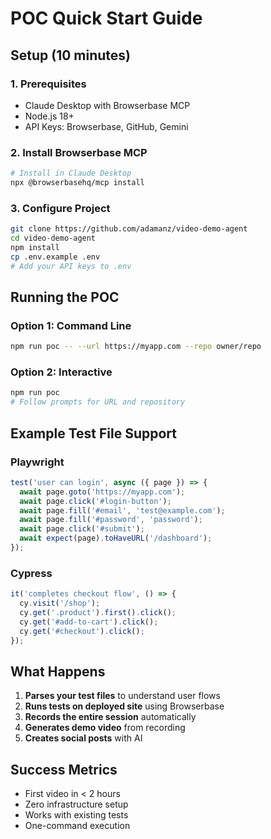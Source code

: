 # POC Quick Start Guide

## Setup (10 minutes)

### 1. Prerequisites
- Claude Desktop with Browserbase MCP
- Node.js 18+
- API Keys: Browserbase, GitHub, Gemini

### 2. Install Browserbase MCP
```bash
# Install in Claude Desktop
npx @browserbasehq/mcp install
```

### 3. Configure Project
```bash
git clone https://github.com/adamanz/video-demo-agent
cd video-demo-agent
npm install
cp .env.example .env
# Add your API keys to .env
```

## Running the POC

### Option 1: Command Line
```bash
npm run poc -- --url https://myapp.com --repo owner/repo
```

### Option 2: Interactive
```bash
npm run poc
# Follow prompts for URL and repository
```

## Example Test File Support

### Playwright
```javascript
test('user can login', async ({ page }) => {
  await page.goto('https://myapp.com');
  await page.click('#login-button');
  await page.fill('#email', 'test@example.com');
  await page.fill('#password', 'password');
  await page.click('#submit');
  await expect(page).toHaveURL('/dashboard');
});
```

### Cypress
```javascript
it('completes checkout flow', () => {
  cy.visit('/shop');
  cy.get('.product').first().click();
  cy.get('#add-to-cart').click();
  cy.get('#checkout').click();
});
```

## What Happens

1. **Parses your test files** to understand user flows
2. **Runs tests on deployed site** using Browserbase
3. **Records the entire session** automatically
4. **Generates demo video** from recording
5. **Creates social posts** with AI

## Success Metrics
- First video in < 2 hours
- Zero infrastructure setup
- Works with existing tests
- One-command execution